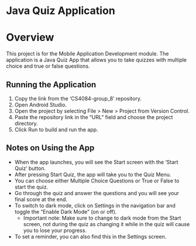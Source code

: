 # Java Quiz Application

# Overview
This project is for the Mobile Application Development module. The application is a Java Quiz App that allows you to take quizzes with multiple choice and true or false questions.

## Running the Application

1.	Copy the link from the ‘CS4084-group_8’ repository.
2.	Open Android Studio.
3.	Open the project by selecting File > New > Project from Version Control.
4.	Paste the repository link in the “URL” field and choose the project directory.
5.	Click Run to build and run the app.

## Notes on Using the App

-	When the app launches, you will see the Start screen with the ‘Start Quiz’ button.
-	After pressing Start Quiz, the app will take you to the Quiz Menu.
-	You can choose either Multiple Choice Questions or True or False to start the quiz.
-	Go through the quiz and answer the questions and you will see your final score at the end. 
-	To switch to dark mode, click on Settings in the navigation bar and toggle the “Enable Dark Mode” (on or off).
    - Important note: Make sure to change to dark mode from the Start screen, not during the quiz as changing it while in the quiz will cause you to lose your progress.
-	To set a reminder, you can also find this in the Settings screen.

